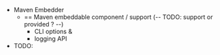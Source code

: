 * Maven Embedder
  * == Maven embeddable component / support (-- TODO: support or provided ? --) 
    * CLI options &
    * logging API
* TODO: